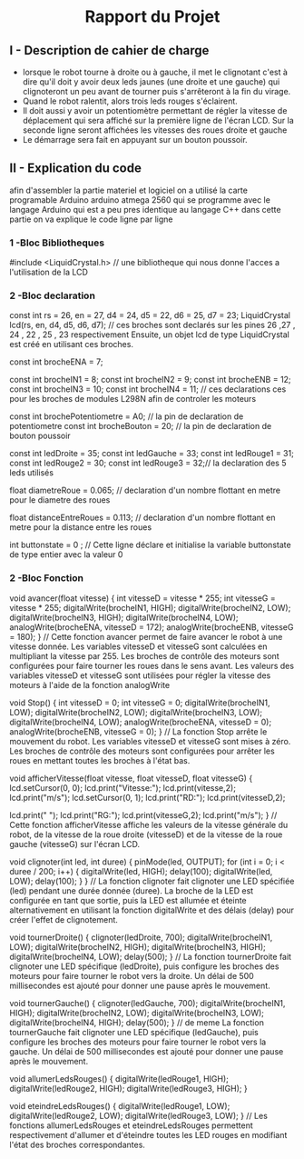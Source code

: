<h1 align="center";">Rapport du Projet</h1>

<h2>I - Description de cahier  de charge </h2>
                    
- lorsque le robot tourne à droite ou à gauche, il met le clignotant c'est à dire qu'il doit y
avoir deux leds jaunes (une droite et une gauche) qui clignoteront un peu avant de tourner puis
s'arrêteront à la fin du virage.
- Quand le robot ralentit, alors trois leds rouges s'éclairent.
- Il doit aussi y avoir un potentiomètre permettant de régler la vitesse de déplacement qui sera
affiché sur la première ligne de l'écran LCD. Sur la seconde ligne seront affichées les vitesses
des roues droite et gauche
- Le démarrage sera fait en appuyant sur un bouton poussoir.
                 
<h2>II - Explication du code </h2> 
                    
afin d'assembler la partie materiel et logiciel on a utilisé la carte programable Arduino arduino
atmega 2560 qui se programme avec le langage Arduino qui est a peu pres identique au langage C++
dans cette partie on va explique le code ligne par ligne 
                    
<h3>1 -Bloc Bibliotheques </h3>  

#include <LiquidCrystal.h> // une bibliotheque qui nous donne l'acces a l'utilisation de la LCD
                   
<h3>2 -Bloc declaration </h3>                     

const int rs = 26, en = 27, d4 = 24, d5 = 22, d6 = 25, d7 = 23;
LiquidCrystal lcd(rs, en, d4, d5, d6, d7); // ces broches sont declarés sur les pines 26 ,27 ,
24 , 22 , 25 , 23 respectivement  Ensuite, un objet lcd de type LiquidCrystal est créé en
utilisant ces broches.

const int brocheENA = 7;
                    
const int brocheIN1 = 8;
const int brocheIN2 = 9;
const int brocheENB = 12;
const int brocheIN3 = 10;
const int brocheIN4 = 11; // ces declarations ces pour les broches de modules L298N afin de
controler les moteurs 
                    
const int brochePotentiometre = A0; // la pin de declaration de potentiometre
const int brocheBouton = 20; // la pin de declaration de bouton poussoir

const int ledDroite = 35;
const int ledGauche = 33;
const int ledRouge1 = 31;
const int ledRouge2 = 30;
const int ledRouge3 = 32;// la declaration des 5 leds utilisés 

float diametreRoue = 0.065;       // declaration d'un nombre flottant en metre pour le diametre
des roues
                    
float distanceEntreRoues = 0.113; // declaration d'un nombre flottant en metre pour la distance
entre les roues

int buttonstate = 0 ; // Cette ligne déclare et initialise la variable buttonstate de type
entier avec la valeur 0   
                    
<h3>2 -Bloc Fonction </h3>                     
                    
void avancer(float vitesse) {
  int vitesseD = vitesse * 255;
  int vitesseG = vitesse * 255;
  digitalWrite(brocheIN1, HIGH);
  digitalWrite(brocheIN2, LOW);
  digitalWrite(brocheIN3, HIGH);
  digitalWrite(brocheIN4, LOW);
  analogWrite(brocheENA, vitesseD = 172);
  analogWrite(brocheENB, vitesseG = 180);
} // Cette fonction avancer permet de faire avancer le robot à une vitesse donnée. Les variables vitesseD et vitesseG sont calculées en multipliant la vitesse par 255. Les broches de contrôle des moteurs sont configurées pour faire tourner les roues dans le sens avant. Les valeurs des variables vitesseD et vitesseG sont utilisées pour régler la vitesse des moteurs à l'aide de la fonction analogWrite

void Stop() {
    int vitesseD = 0;
  int vitesseG = 0;
  digitalWrite(brocheIN1, LOW);
  digitalWrite(brocheIN2, LOW);
  digitalWrite(brocheIN3, LOW);
  digitalWrite(brocheIN4, LOW);
  analogWrite(brocheENA, vitesseD = 0);
  analogWrite(brocheENB, vitesseG = 0);
} // La fonction Stop arrête le mouvement du robot. Les variables vitesseD et vitesseG sont mises à zéro. Les broches de contrôle des moteurs sont configurées
pour arrêter les roues en mettant toutes les broches à l'état bas.

void afficherVitesse(float vitesse, float vitesseD, float vitesseG) {
  lcd.setCursor(0, 0);
  lcd.print("Vitesse:");
  lcd.print(vitesse,2);
  lcd.print("m/s");
  lcd.setCursor(0, 1);
  lcd.print("RD:");
  lcd.print(vitesseD,2);
 
  lcd.print(" ");
  lcd.print("RG:");
  lcd.print(vitesseG,2);
  lcd.print("m/s");
} // Cette fonction afficherVitesse affiche les valeurs de la vitesse générale du robot, de la vitesse de la roue droite (vitesseD) et de la vitesse de la roue
gauche (vitesseG) sur l'écran LCD.

void clignoter(int led, int duree) {
  pinMode(led, OUTPUT);
  for (int i = 0; i < duree / 200; i++) {
    digitalWrite(led, HIGH);
    delay(100);
    digitalWrite(led, LOW);
    delay(100);
  }
} // La fonction clignoter fait clignoter une LED spécifiée (led) pendant une durée donnée (duree). La broche de la LED est configurée en tant que sortie, puis la
LED est allumée et éteinte alternativement en utilisant la fonction digitalWrite et des délais (delay) pour créer l'effet de clignotement.

void tournerDroite() {
  clignoter(ledDroite, 700);
  digitalWrite(brocheIN1, LOW);
  digitalWrite(brocheIN2, HIGH);
  digitalWrite(brocheIN3, HIGH);
  digitalWrite(brocheIN4, LOW);
  delay(500);
} // La fonction tournerDroite fait clignoter une LED spécifique (ledDroite), puis configure les broches des moteurs pour faire tourner le robot vers la droite.
Un délai de 500 millisecondes est ajouté pour donner une pause après le mouvement.

void tournerGauche() {
  clignoter(ledGauche, 700);
  digitalWrite(brocheIN1, HIGH);
  digitalWrite(brocheIN2, LOW);
  digitalWrite(brocheIN3, LOW);
  digitalWrite(brocheIN4, HIGH);
  delay(500);
} // de meme La fonction tournerGauche fait clignoter une LED spécifique (ledGauche), puis configure les broches des moteurs pour faire tourner le robot vers la
gauche. Un délai de 500 millisecondes est ajouté pour donner une pause après le mouvement.

void allumerLedsRouges() {
  digitalWrite(ledRouge1, HIGH);
  digitalWrite(ledRouge2, HIGH);
  digitalWrite(ledRouge3, HIGH);
} 

void eteindreLedsRouges() {
  digitalWrite(ledRouge1, LOW);
  digitalWrite(ledRouge2, LOW);
  digitalWrite(ledRouge3, LOW);
} // Les fonctions allumerLedsRouges et eteindreLedsRouges permettent respectivement d'allumer et d'éteindre toutes les LED rouges en modifiant l'état des broches
correspondantes.
                 
                 
                 
                 
                 
                 
                 
                 
                 
                 
                 
                 
                 
                 
                 
                 
                 
                 
                 
                 
                 
                 
                 
                 
                 
                 
                 
                 
                 
                 
                 
                 
                 
                 
                 
                 
                 
                 
                 
                 
                 
                 
                 
                 
                 
                 
                 
                 
                 
                 
                 
                 
                 
                 
                 
                 
                 
                 
                 
